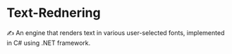 # Text-Rednering
✍️ An engine that renders text in various user-selected fonts, implemented in C# using .NET framework.
